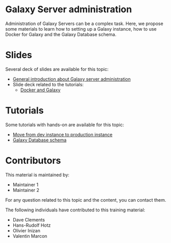 Galaxy Server administration
====

Administration of Galaxy Servers can be a complex task. Here, we propose some materials to learn how to setting up a Galaxy instance, how to use Docker for Galaxy and the Galaxy Database schema.

# Slides

Several deck of slides are available for this topic:

- [General introduction about Galaxy server administration](http://galaxyproject.github.io/training-material/Admin-Corner/slides/)
- Slide deck related to the tutorials:
    - [Docker and Galaxy](http://galaxyproject.github.io/training-material/Admin-Corner/slides/galaxy_docker.html)

# Tutorials

Some tutorials with hands-on are available for this topic:

- [Move from dev instance to production instance](http://galaxyproject.github.io/training-material/Admin-Corner/tutorials/dev_to_production.html#/)
- [Galaxy Database schema](http://galaxyproject.github.io/training-material/Admin-Corner/slides/database_schema.html)


# Contributors

This material is maintained by:

- Maintainer 1
- Maintainer 2

For any question related to this topic and the content, you can contact them.

The following individuals have contributed to this training material:

- Dave Clements
- Hans-Rudolf Hotz
- Olivier Inizan
- Valentin Marcon
